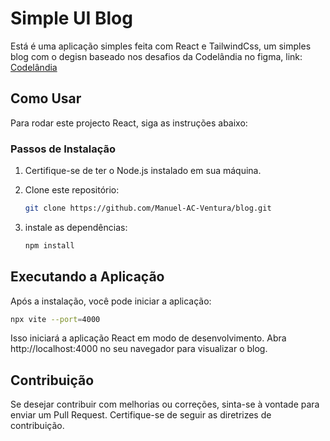 # Simple UI Blog

Está é uma aplicação simples feita com React e TailwindCss, um simples blog com o degisn baseado nos desafios da Codelândia no figma, link: [Codelândia](https://www.figma.com/file/Yb9IBH56g7T1hdIyZ3BMNO/Desafios)

## Como Usar

Para rodar este projecto React, siga as instruções abaixo:

### Passos de Instalação

1. Certifique-se de ter o Node.js instalado em sua máquina.
2. Clone este repositório:

   ```bash
   git clone https://github.com/Manuel-AC-Ventura/blog.git
   
3. instale as dependências:
   ```bash
   npm install
   
## Executando a Aplicação
  Após a instalação, você pode iniciar a aplicação:
  ```bash
  npx vite --port=4000
```

Isso iniciará a aplicação React em modo de desenvolvimento. Abra http://localhost:4000 no seu navegador para visualizar o blog.

## Contribuição

Se desejar contribuir com melhorias ou correções, sinta-se à vontade para enviar um Pull Request. Certifique-se de seguir as diretrizes de contribuição.
